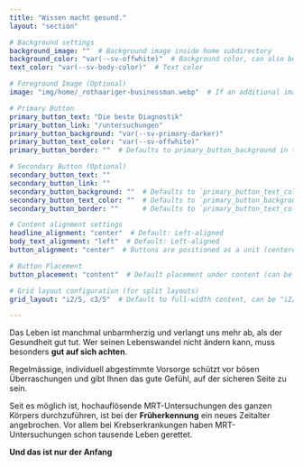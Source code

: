 ```yaml
---
title: "Wissen macht gesund."
layout: "section"

# Background settings
background_image: ""  # Background image inside home subdirectory
background_color: "var(--sv-offwhite)"  # Background color, can also be a gradient
text_color: "var(--sv-body-color)"  # Text color

# Foreground Image (Optional)
image: "img/home/_rothaariger-businessman.webp"  # If an additional image is needed in a split layout

# Primary Button
primary_button_text: "Die beste Diagnostik"
primary_button_link: "/untersuchungen"
primary_button_background: "var(--sv-primary-darker)"
primary_button_text_color: "var(--sv-offwhite)"
primary_button_border: ""  # Defaults to primary_button_background in the partial

# Secondary Button (Optional)
secondary_button_text: ""
secondary_button_link: ""
secondary_button_background: ""  # Defaults to `primary_button_text_color` if left empty
secondary_button_text_color: ""  # Defaults to `primary_button_background` if left empty
secondary_button_border: ""      # Defaults to `primary_button_text_color` if left empty (inverted colors)

# Content alignment settings
headline_alignment: "center"  # Default: Left-aligned
body_text_alignment: "left"  # Default: Left-aligned
button_alignment: "center"  # Buttons are positioned as a unit (centered by default)

# Button Placement
button_placement: "content"  # Default placement under content (can be "image")

# Grid layout configuration (for split layouts)
grid_layout: "i2/5, c3/5"  # Default to full-width content, can be "i2/5, c3/5"

---
```



Das Leben ist manchmal unbarmherzig und verlangt uns mehr ab, als der Gesundheit gut tut. Wer seinen Lebenswandel nicht ändern kann, muss besonders **gut auf sich achten**.

Regelmässige, individuell abgestimmte Vorsorge schützt vor bösen Überraschungen und gibt Ihnen das gute Gefühl, auf der sicheren Seite zu sein.

Seit es möglich ist, hochauflösende MRT-Untersuchungen des ganzen Körpers durchzuführen, ist bei der **Früherkennung** ein neues Zeitalter angebrochen. Vor allem bei Krebserkrankungen haben MRT-Untersuchungen schon tausende Leben gerettet.

**Und das ist nur der Anfang**